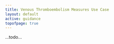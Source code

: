 ```yaml
---
title: Venous Thromboembolism Measures Use Case
layout: default
active: guidance
topofpage: true
---
```


...todo...
